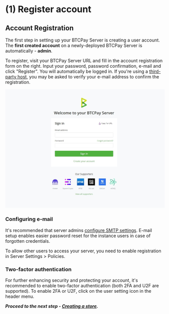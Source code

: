 # (1) Register account

## Account Registration

The first step in setting up your BTCPay Server is creating a user account. The <strong>first created account</strong> on a newly-deployed BTCPay Server is automatically - <strong>admin</strong>.

To register, visit your BTCPay Server URL and fill in the account registration form on the right. Input your password, password confirmation, e-mail and click "Register". You will automatically be logged in. If you're using a [third-party host](ThirdPartyHosting.md), you may be asked to verify your e-mail address to confirm the registration.

![BTCPayRegister1](img/btcpay-registration-page.jpg)

### Configuring e-mail
It's recommended that server admins [configure SMTP settings](FAQ/FAQ-ServerSettings.md#how-to-configure-smtp-settings-in-btcpay). E-mail setup enables easier password reset for the instance users in case of forgotten credentials.

To allow other users to access your server, you need to enable registration in Server Settings > Policies.

### Two-factor authentication

For further enhancing security and protecting your account, it's recommended to enable two-factor authentication (both 2FA and U2F are supported). To enable 2FA or U2F, click on the user setting icon in the header menu.

***Proceed to the next step - [Creating a store](CreateStore.md).***
